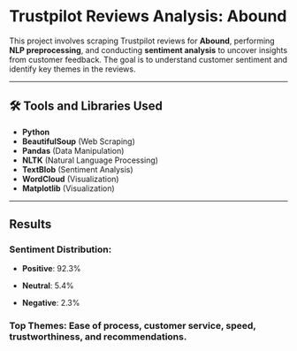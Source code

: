 # Trustpilot Reviews Analysis: Abound

This project involves scraping Trustpilot reviews for **Abound**, performing **NLP preprocessing**, and conducting **sentiment analysis** to uncover insights from customer feedback. The goal is to understand customer sentiment and identify key themes in the reviews.

---

## 🛠️ Tools and Libraries Used
- **Python**
- **BeautifulSoup** (Web Scraping)
- **Pandas** (Data Manipulation)
- **NLTK** (Natural Language Processing)
- **TextBlob** (Sentiment Analysis)
- **WordCloud** (Visualization)
- **Matplotlib** (Visualization)

---

## Results
### Sentiment Distribution:

- **Positive**: 92.3%

- **Neutral**: 5.4%

- **Negative**: 2.3%

### Top Themes: Ease of process, customer service, speed, trustworthiness, and recommendations.
